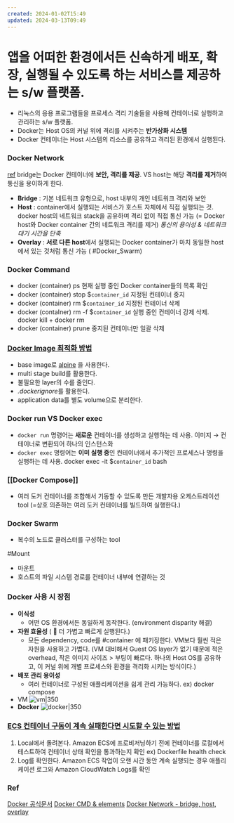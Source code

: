 ```yaml
---
created: 2024-01-02T15:49
updated: 2024-03-13T09:49
---
```

# 앱을 어떠한 환경에서든 신속하게 **배포**, **확장**, **실행**될 수 있도록 하는 서비스를 제공하는 s/w 플랫폼.

- 리눅스의 응용 프로그램들을 프로세스 격리 기술들을 사용해 컨테이너로 실행하고 관리하는 s/w 플랫폼.
- Docker는 Host OS의 커널 위에 격리를 시켜주는 **반가상화 시스템**
- Docker 컨테이너는 Host 시스템의 리소스를 공유하고 격리된 환경에서 실행된다.

### Docker Network
[ref](https://www.appsdeveloperblog.com/docker-networking-bridging-host-and-overlay/#Understanding_Docker_Networking)
bridge는 Docker 컨테이너에 **보안, 격리를 제공**. VS
host는 해당 **격리를 제거**하여 통신을 용이하게 한다.

- **Bridge** : 기본 네트워크 유형으로, host 내부의 개인 네트워크 격리와 보안
- **Host** : container에서 실행되는 서비스가 호스트 자체에서 직접 실행되는 것. docker host의 네트워크 stack을 공유하며 격리 없이 직접 통신 가능 (= Docker host와 Docker container 간의 네트워크 격리를 제거) *통신의 용이성 & 네트워크 대기 시간을 단축*
- **Overlay** : **서로 다른 host**에서 실행되는 Docker container가 마치 동일한 host에서 있는 것처럼 통신 가능 ( #Docker_Swarm)

### Docker Command
- docker (container) ps 
	 현재 실행 중인 Docker container들의 목록 확인
- docker (container) stop $`container_id` 
	 지정된 컨테이너 중지
- docker (container) rm $`container_id`
	지정된 컨테이너 삭제
- docker (contaIner) rm -f $`container_id`
	 실행 중인 컨테이너 강제 삭제. docker kill + docker rm
- docker (container) prune 
	중지된 컨테이너만 일괄 삭제

### [Docker Image 최적화 방법](https://thearchivelog.dev/article/optimize-docker-image/)

 - base image로 [alpine](https://namu.wiki/w/Alpine%20Linux) 을 사용한다.
 - multi stage build를 활용한다.
 - 불필요한 layer의 수를 줄인다.
 - *.dockerignore*를 활용한다.
 - application data를 별도 volume으로 분리한다.

### Docker run VS Docker exec

- `docker run` 명령어는 **새로운** 컨테이너를 생성하고 실행하는 데 사용.
	이미지 &rarr; 컨테이너로 변환되어 하나의 인스턴스화
- `docker exec` 명령어는 **이미 실행 중**인 컨테이너에서 추가적인 프로세스나 명령을 실행하는 데 사용. 
	docker exec -it $`container_id` bash

### [[Docker Compose]]
- 여러 도커 컨테이너를 조합해서 기동할 수 있도록 만든 개발자용 오케스트레이션 tool (=상호 의존하는 여러 도커 컨테이너를 빌드하여 실행한다.)
### Docker Swarm
- 복수의 노드로 클러스터를 구성하는 tool

#Mount
- 마운트
- 호스트의 파일 시스템 경로를 컨테이너 내부에 연결하는 것

### Docker 사용 시 장점

- **이식성**
	- 어떤 OS 환경에서든 동일하게 동작한다. (environment disparity 해결)
- **자원 효율성** ( 🔑 더 가볍고 빠르게 실행된다.)
	- 모든 dependency, code를 #container 에 패키징한다. VM보다 훨씬 적은 자원을 사용하고 가볍다. (VM 대비해서 Guest OS layer가 없기 때문에 적은 overhead, 작은 이미지 사이즈 > 부팅이 빠르다. 하나의 Host OS를 공유하고, 이 커널 위에 개별 프로세스와 환경을 격리화 시키는 방식이다.)
- **배포 관리 용이성**
	- 여러 컨테이너로 구성된 애플리케이션을 쉽게 관리 가능하다. ex) docker compose
- VM
![vm|350](https://img1.daumcdn.net/thumb/R1280x0/?scode=mtistory2&fname=https%3A%2F%2Ft1.daumcdn.net%2Fcfile%2Ftistory%2F213CAE3D5265549405)
- **Docker**
![docker|350](https://img1.daumcdn.net/thumb/R1280x0/?scode=mtistory2&fname=https%3A%2F%2Ft1.daumcdn.net%2Fcfile%2Ftistory%2F272F203F5265549F04)
### [ECS 컨테이너 구동이 계속 실패한다면 시도할 수 있는 방법](https://repost.aws/ko/knowledge-center/ecs-task-container-health-check-failures)
1. Local에서 돌려본다.
		Amazon ECS에 프로비저닝하기 전에 컨테이너를 로컬에서 테스트하여 컨테이너 상태 확인을 통과하는지 확인 ex) Dockerfile health check
2. Log를 확인한다.
		Amazon ECS 작업이 오랜 시간 동안 계속 실행되는 경우 애플리케이션 로그와 Amazon CloudWatch Logs를 확인


### Ref
[Docker 공식문서](https://docs.docker.com/)
[Docker CMD & elements](https://ivdevlog.tistory.com/9)
[Docker Network - bridge, host, overlay](https://www.appsdeveloperblog.com/docker-networking-bridging-host-and-overlay/#Understanding_Docker_Networking)